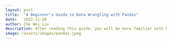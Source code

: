 ```yaml
---
layout: post
title:  "A Beginner's Guide to Data Wrangling with Pandas"
date:   2022-11-20
author: Che Wei Liu
description: After reading this guide, you will be more familiar with Pandas Basics 
image: /assets/images/pandas.jpeg
---
```


